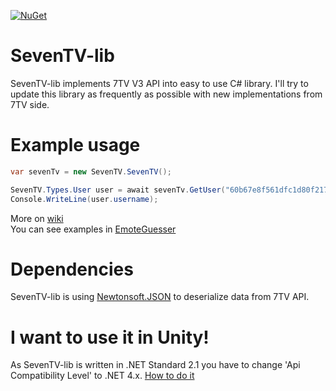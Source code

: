 [![NuGet](https://img.shields.io/nuget/v/SevenTV-lib.svg?label=NuGet)](https://nuget.org/packages/SevenTV-lib)
# SevenTV-lib
SevenTV-lib implements 7TV V3 API into easy to use C# library. I'll try to update this library as frequently as possible with new implementations from 7TV side.

# Example usage
```csharp
var sevenTv = new SevenTV.SevenTV();

SevenTV.Types.User user = await sevenTv.GetUser("60b67e8f561dfc1d80f217c5");
Console.WriteLine(user.username);
```
More on [wiki](https://github.com/Xslash58/SevenTV-lib/wiki)<br>
You can see examples in [EmoteGuesser](https://github.com/Xslash58/emoteguesser)

# Dependencies
SevenTV-lib is using [Newtonsoft.JSON](https://www.newtonsoft.com/json) to deserialize data from 7TV API.

# I want to use it in Unity!
As SevenTV-lib is written in .NET Standard 2.1 you have to change 'Api Compatibility Level' to .NET 4.x.
[How to do it](https://learn.microsoft.com/en-us/visualstudio/gamedev/unity/unity-scripting-upgrade)
